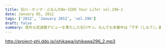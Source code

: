 ```yaml
---
title: 石川・ホンマ・ぶるんのBe-SIDE Your Life! vol.296-2
date: January 05, 2012
tags: ['2012', 'January 2012', 'vol.296']
draft: false
summary: 意外な武道館デビューを果たした石川サン。なんでも本番中は「下手（しもて）」裏に震えながらマイクを持っていたとかいないとか。ちなみに、ホンマさんも意外なカタチで武道館デビューを果たしていたのですが・・・まだスタジオには現れないですねぇ。NAMAE
---
```


http://project-phi.ddo.jp/ishikawa/ishikawa296_2.mp3
